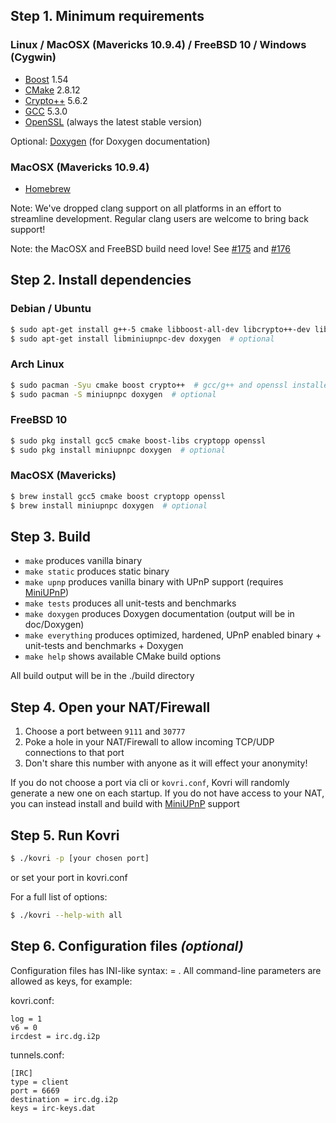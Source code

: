 ## Step 1. Minimum requirements

### Linux / MacOSX (Mavericks 10.9.4) / FreeBSD 10 / Windows (Cygwin)
- [Boost](http://www.boost.org/) 1.54
- [CMake](https://cmake.org/) 2.8.12
- [Crypto++](https://cryptopp.com/) 5.6.2
- [GCC](https://gcc.gnu.org/) 5.3.0
- [OpenSSL](https://openssl.org/) (always the latest stable version)

Optional: [Doxygen](http://www.doxygen.org/) (for Doxygen documentation)

### MacOSX (Mavericks 10.9.4)
- [Homebrew](http://brew.sh/)

Note: We've dropped clang support on all platforms in an effort to streamline development. Regular clang users are welcome to bring back support!

Note: the MacOSX and FreeBSD build need love! See [#175](https://github.com/monero-project/kovri/issues/175) and [#176](https://github.com/monero-project/kovri/issues/176)

## Step 2. Install dependencies

### Debian / Ubuntu
```bash
$ sudo apt-get install g++-5 cmake libboost-all-dev libcrypto++-dev libssl-dev libssl1.0.0
$ sudo apt-get install libminiupnpc-dev doxygen  # optional
```

### Arch Linux
```bash
$ sudo pacman -Syu cmake boost crypto++  # gcc/g++ and openssl installed by default
$ sudo pacman -S miniupnpc doxygen  # optional
```

### FreeBSD 10
```bash
$ sudo pkg install gcc5 cmake boost-libs cryptopp openssl
$ sudo pkg install miniupnpc doxygen  # optional
```

### MacOSX (Mavericks)
```bash
$ brew install gcc5 cmake boost cryptopp openssl
$ brew install miniupnpc doxygen  # optional
```

## Step 3. Build

* ```make``` produces vanilla binary
* ```make static``` produces static binary
* ```make upnp``` produces vanilla binary with UPnP support (requires [MiniUPnP](http://miniupnp.free.fr/files/))
* ```make tests``` produces all unit-tests and benchmarks
* ```make doxygen``` produces Doxygen documentation (output will be in doc/Doxygen)
* ```make everything``` produces optimized, hardened, UPnP enabled binary + unit-tests and benchmarks + Doxygen
* ```make help``` shows available CMake build options

All build output will be in the ./build directory

## Step 4. Open your NAT/Firewall
1. Choose a port between ```9111``` and ```30777```
2. Poke a hole in your NAT/Firewall to allow incoming TCP/UDP connections to that port
3. Don't share this number with anyone as it will effect your anonymity!

If you do not choose a port via cli or ```kovri.conf```, Kovri will randomly generate a new one on each startup. If you do not have access to your NAT, you can instead install and build with [MiniUPnP](http://miniupnp.free.fr/files/) support

## Step 5. Run Kovri
```bash
$ ./kovri -p [your chosen port]
```
or set your port in kovri.conf


For a full list of options:

```bash
$ ./kovri --help-with all
```

## Step 6. Configuration files *(optional)*

Configuration files has INI-like syntax: <key> = <value>.
All command-line parameters are allowed as keys, for example:

kovri.conf:

    log = 1
    v6 = 0
    ircdest = irc.dg.i2p

tunnels.conf:

    [IRC]
    type = client
    port = 6669
    destination = irc.dg.i2p
    keys = irc-keys.dat
